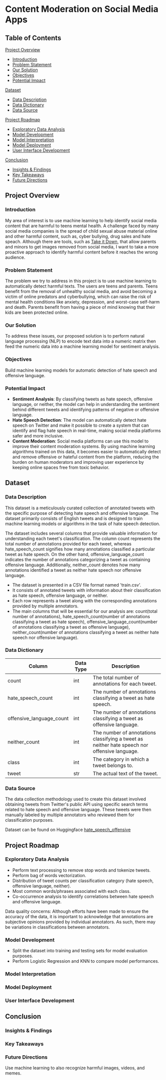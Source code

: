# Content Moderation on Social Media Apps

## Table of Contents

[Project Overview](#overview)
- [Introduction](#introduction)
- [Problem Statement](#problem)
- [Our Solution](#solution)
- [Objectives](#objectives)
- [Potential Impact](#impact)

[Dataset](#dataset)  
- [Data Description](#description)
- [Data Dictionary](#dictionary)
- [Data Source](#source)

[Project Roadmap](#roadmap)
- [Exploratory Data Analysis](#eda)
- [Model Development](#develop)
- [Model Interpretation](#interpret)
- [Model Deployment](#deploy)
- [User Interface Development](#uid)

[Conclusion](#conclusion)
- [Insights & Findings](#insight)
- [Key Takeaways](#takeaway)
- [Future Directions](#dir)

## Project Overview <a name="overview"></a>
### Introduction <a name="introduction"></a>
My area of interest is to use machine learning to help identify social media content that are harmful to teens mental health. A challenge faced by many social media companies is the spread of child sexual abuse material online and other harmful content, such as, cyber bullying, drug sales and hate speach. Although there are tools, such as [Take it Down](https://takeitdown.ncmec.org/), that allow parents and minors to get images removed from social media, I want to take a more proactive approach to identify harmful content before it reaches the wrong audience. 
### Problem Statement <a name="problem"></a>
The problem we try to address in this project is to use machine learning to automatically detect harmful texts. The users are teens and parents. Teens benefit from the removal of unhealthy social media, and avoid becoming a victim of online predators and cyberbullying, which can raise the risk of mental health conditions like anxiety, depression, and worst-case self-harm and death. Parents benefit from having a piece of mind knowing that their kids are been protected online. 
### Our Solution <a name="solution"></a>
To address these issues, our proposed solution is to perform natural language processing (NLP) to encode text data into a numeric matrix then feed the numeric data into a machine learning model for sentiment analysis.
### Objectives <a name="objectives"></a>
Build machine learning models for automatic detection of hate speech and offensive language.
### Potential Impact <a name="impact"></a>
- **Sentiment Analysis**: By classifying tweets as hate speech, offensive language, or neither, the model can help in understanding the sentiment behind different tweets and identifying patterns of negative or offensive language. 
- **Hate Speech Detection**: The model can automatically detect hate speech on Twitter and make it possible to create a system that can identify and flag hate speech in real-time, making social media platforms safer and more inclusive. 
- **Content Moderation**: Social media platforms can use this model to improve their content moderation systems. By using machine learning algorithms trained on this data, it becomes easier to automatically detect and remove offensive or hateful content from the platform, reducing the burden on human moderators and improving user experience by keeping online spaces free from toxic behavior. 
## Dataset <a name="dataset"></a>
### Data Description <a name="description"></a>
This dataset is a meticulously curated collection of annotated tweets with the specific purpose of detecting hate speech and offensive language. The dataset primarily consists of English tweets and is designed to train machine learning models or algorithms in the task of hate speech detection. 

The dataset includes several columns that provide valuable information for understanding each tweet's classification. The column count represents the total number of annotations provided for each tweet, whereas hate_speech_count signifies how many annotations classified a particular tweet as hate speech. On the other hand, offensive_language_count indicates the number of annotations categorizing a tweet as containing offensive language. Additionally, neither_count denotes how many annotations identified a tweet as neither hate speech nor offensive language.
- The dataset is presented in a CSV file format named 'train.csv'.
- It consists of annotated tweets with information about their classification as hate speech, offensive language, or neither.
- Each row represents a tweet along with the corresponding annotations provided by multiple annotators.
- The main columns that will be essential for our analysis are: count(total number of annotations), hate_speech_count(number of annotations classifying a tweet as hate speech), offensive_language_count(number of annotations classifying a tweet as offensive language), neither_count(number of annotations classifying a tweet as neither hate speech nor offensive language).
### Data Dictionary <a name="dictionary"></a>
| Column | Data Type | Description |
|--------|-----------|-------------|
| count  | int | The total number of annotations for each tweet.
| hate_speech_count | int | The number of annotations classifying a tweet as hate speech.
| offensive_language_count | int | The number of annotations classifying a tweet as offensive language.
| neither_count | int | The number of annotations classifying a tweet as neither hate speech nor offensive language.
| class | int | The category in which a tweet belongs to.
| tweet | str | The actual text of the tweet.
### Data Source <a name="source"></a>
The data collection methodology used to create this dataset involved obtaining tweets from Twitter's public API using specific search terms related to hate speech and offensive language. These tweets were then manually labeled by multiple annotators who reviewed them for classification purposes.

Dataset can be found on Huggingface [hate_speech_offensive](https://huggingface.co/datasets/tdavidson/hate_speech_offensive)
## Project Roadmap <a name="roadmap"></a>
### Exploratory Data Analysis <a name="eda"></a>
- Perform text processing to remove stop words and tokenize tweets.
- Perform bag of words vectorization.
- Distribution of tweet counts per classification category (hate speech, offensive language, neither).
- Most common words/phrases associated with each class.
- Co-occurrence analysis to identify correlations between hate speech and offensive language. 

Data quality concerns: Although efforts have been made to ensure the accuracy of the data, it is important to acknowledge that annotations are subjective opinions provided by individual annotators. As such, there may be variations in classifications between annotators.
### Model Development <a name="develop"></a>
- Split the dataset into training and testing sets for model evaluation purposes.
- Perform Logistic Regression and KNN to compare model performances.
### Model Interpretation <a name="interpret"></a>
### Model Deployment <a name="deploy"></a>
### User Interface Development <a name="uid"></a>
## Conclusion <a name="conclusion"></a>
### Insights & Findings <a name="insight"></a>
### Key Takeaways <a name="takeaway"></a>
### Future Directions <a name="dir"></a>
Use machine learning to also recognize harmful images, videos, and memes.